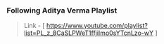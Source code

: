 ### Following Aditya Verma Playlist
> Link - [ https://www.youtube.com/playlist?list=PL_z_8CaSLPWeT1ffjiImo0sYTcnLzo-wY ]
